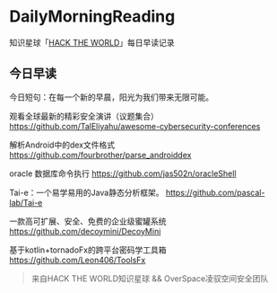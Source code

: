 # DailyMorningReading

知识星球「[HACK THE WORLD](https://public.zsxq.com/groups/225824414251.html)」每日早读记录

## 今日早读

今日短句：在每一个新的早晨，阳光为我们带来无限可能。

观看全球最新的精彩安全演讲（议题集合）
https://github.com/TalEliyahu/awesome-cybersecurity-conferences

解析Android中的dex文件格式
https://github.com/fourbrother/parse_androiddex

oracle 数据库命令执行
https://github.com/jas502n/oracleShell

Tai-e：一个易学易用的Java静态分析框架。
https://github.com/pascal-lab/Tai-e

一款高可扩展、安全、免费的企业级蜜罐系统
https://github.com/decoymini/DecoyMini

基于kotlin+tornadoFx的跨平台密码学工具箱
https://github.com/Leon406/ToolsFx

> 来自HACK THE WORLD知识星球 && OverSpace凌驭空间安全团队
